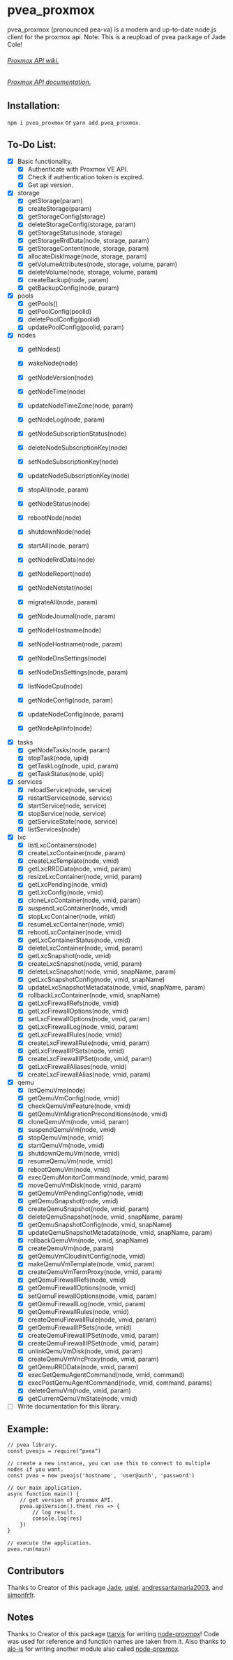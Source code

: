 # pvea_proxmox
pvea_proxmox (pronounced pea-va) is a modern and up-to-date node.js client for the proxmox api. Note: This is a reupload of pvea package of Jade Cole! 

###### [Proxmox API wiki.](https://pve.proxmox.com/wiki/Proxmox_VE_API)
###### [Proxmox API documentation.](https://pve.proxmox.com/pve-docs/api-viewer/index.html)

## Installation:

  `npm i pvea_proxmox` or  `yarn add pvea_proxmox`.


## To-Do List:

- [X] Basic functionality.
    - [X] Authenticate with Proxmox VE API.
    - [X] Check if authentication token is expired.
    - [X] Get api version.

- [X] storage
    - [X] getStorage(param)
    - [X] createStorage(param)
    - [X] getStorageConfig(storage)
    - [X] deleteStorageConfig(storage, param)
    - [X] getStorageStatus(node, storage)
    - [X] getStorageRrdData(node, storage, param)
    - [X] getStorageContent(node, storage, param)
    - [X] allocateDiskImage(node, storage, param)
    - [X] getVolumeAttributes(node, storage, volume, param)
    - [X] deleteVolume(node, storage, volume, param)
    - [X] createBackup(node, param)
    - [X] getBackupConfig(node, param)

- [X] pools
    - [X] getPools()
    - [X] getPoolConfig(poolid)
    - [X] deletePoolConfig(poolid)
    - [X] updatePoolConfig(poolid, param)

- [X] nodes
    - [X] getNodes()
    - [X] wakeNode(node)
    - [X] getNodeVersion(node)
    - [X] getNodeTime(node)
    - [X] updateNodeTimeZone(node, param)
    - [X] getNodeLog(node, param)
    - [X] getNodeSubscriptionStatus(node)
    - [X] deleteNodeSubscriptionKey(node)
    - [X] setNodeSubscriptionKey(node)
    - [X] updateNodeSubscriptionKey(node)
    - [X] stopAll(node, param)
    - [X] getNodeStatus(node)
    - [X] rebootNode(node)
    - [X] shutdownNode(node)
    - [X] startAll(node, param)
    - [X] getNodeRrdData(node)
    - [X] getNodeReport(node)
    - [X] getNodeNetstat(node)
    - [X] migrateAll(node, param)
    - [X] getNodeJournal(node, param)
    - [X] getNodeHostname(node)
    - [X] setNodeHostname(node, param)
    - [X] getNodeDnsSettings(node)
    - [X] setNodeDnsSettings(node, param)
    - [X] listNodeCpu(node)
    - [X] getNodeConfig(node, param)
    - [X] updateNodeConfig(node, param)
    - [X] getNodeAplInfo(node)


- [X] tasks
    - [X] getNodeTasks(node, param)
    - [X] stopTask(node, upid)
    - [X] getTaskLog(node, upid, param)
    - [X] getTaskStatus(node, upid)

- [X] services
    - [X] reloadService(node, service)
    - [X] restartService(node, service)
    - [X] startService(node, service)
    - [X] stopService(node, service)
    - [X] getServiceState(node, service)
    - [X] listServices(node)

- [X] lxc
    - [X] listLxcContainers(node)
    - [X] createLxcContainer(node, param)
    - [X] createLxcTemplate(node, vmid)
    - [X] getLxcRRDData(node, vmid, param)
    - [X] resizeLxcContainer(node, vmid, param)
    - [X] getLxcPending(node, vmid)
    - [X] getLxcConfig(node, vmid)
    - [X] cloneLxcContainer(node, vmid, param)
    - [X] suspendLxcContainer(node, vmid)
    - [X] stopLxcContainer(node, vmid)
    - [X] resumeLxcContainer(node, vmid)
    - [X] rebootLxcContainer(node, vmid)
    - [X] getLxcContainerStatus(node, vmid)
    - [X] deleteLxcContainer(node, vmid, param)
    - [X] getLxcSnapshot(node, vmid)
    - [X] createLxcSnapshot(node, vmid, param)
    - [X] deleteLxcSnapshot(node, vmid, snapName, param)
    - [X] getLxcSnapshotConfig(node, vmid, snapName)
    - [X] updateLxcSnapshotMetadata(node, vmid, snapName, param)
    - [X] rollbackLxcContainer(node, vmid, snapName)
    - [X] getLxcFirewallRefs(node, vmid)
    - [X] getLxcFirewallOptions(node, vmid)
    - [X] setLxcFirewallOptions(node, vmid, param)
    - [X] getLxcFirewallLog(node, vmid, param)
    - [X] getLxcFirewallRules(node, vmid)
    - [X] createLxcFirewallRule(node, vmid, param)
    - [X] getLxcFirewallIPSets(node, vmid)
    - [X] createLxcFirewallIPSet(node, vmid, param)
    - [X] getLxcFirewallAliases(node, vmid)
    - [X] createLxcFirewallAlias(node, vmid, param)
- [X] qemu
    - [X] listQemuVms(node)
    - [X] getQemuVmConfig(node, vmid)
    - [X] checkQemuVmFeature(node, vmid)
    - [X] getQemuVmMigrationPreconditions(node, vmid)
    - [X] cloneQemuVm(node, vmid, param)
    - [X] suspendQemuVm(node, vmid)
    - [X] stopQemuVm(node, vmid)
    - [X] startQemuVm(node, vmid)
    - [X] shutdownQemuVm(node, vmid)
    - [X] resumeQemuVm(node, vmid)
    - [X] rebootQemuVm(node, vmid)
    - [X] execQemuMonitorCommand(node, vmid, param)
    - [X] moveQemuVmDisk(node, vmid, param)
    - [X] getQemuVmPendingConfig(node, vmid)
    - [X] getQemuSnapshot(node, vmid)
    - [X] createQemuSnapshot(node, vmid, param)
    - [X] deleteQemuSnapshot(node, vmid, snapName, param)
    - [X] getQemuSnapshotConfig(node, vmid, snapName)
    - [X] updateQemuSnapshotMetadata(node, vmid, snapName, param)
    - [X] rollbackQemuVm(node, vmid, snapName)
    - [X] createQemuVm(node, param)
    - [X] getQemuVmCloudinitConfig(node, vmid)
    - [X] makeQemuVmTemplate(node, vmid, param)
    - [X] createQemuVmTermProxy(node, vmid, param)
    - [X] getQemuFirewallRefs(node, vmid)
    - [X] getQemuFirewallOptions(node, vmid)
    - [X] setQemuFirewallOptions(node, vmid, param)
    - [X] getQemuFirewallLog(node, vmid, param)
    - [X] getQemuFirewallRules(node, vmid)
    - [X] createQemuFirewallRule(node, vmid, param)
    - [X] getQemuFirewallIPSets(node, vmid)
    - [X] createQemuFirewallIPSet(node, vmid, param)
    - [X] createQemuFirewallIPSet(node, vmid, param)
    - [X] unlinkQemuVmDisk(node, vmid, param)
    - [X] createQemuVmVncProxy(node, vmid, param)
    - [X] getQemuRRDData(node, vmid, param)
    - [X] execGetQemuAgentCommand(node, vmid, command)
    - [X] execPostQemuAgentCommand(node, vmid, command, params)
    - [X] deleteQemuVm(node, vmid, param) 
    - [X] getCurrentQemuVmState(node, vmid)
- [ ] Write documentation for this library.

## Example:

    // pvea library.
    const pveajs = require("pvea")

    // create a new instance, you can use this to connect to multiple nodes if you want.
    const pvea = new pveajs('hostname', 'user@auth', 'password')

    // our main application.
    async function main() {
        // get version of proxmox API.
        pvea.apiVersion().then( res => {
            // log result.
            console.log(res)
        })
    }

    // execute the application.
    pvea.run(main)


## Contributors
Thanks to Creator of this package [Jade](https://github.com/knisshoku), [uqlel](https://github.com/uqlel), [andressantamaria2003](https://github.com/andressantamaria2003), and [simonfrfr](https://github.com/simonfrfr).

## Notes
Thanks to Creator of this package [ttarvis](https://github.com/ttarvis) for writing [node-proxmox](https://github.com/ttarvis/node-proxmox)! Code was used for reference and function names are taken from it. Also thanks to [alo-is](https://github.com/alo-is) for writing another module also called [node-proxmox](https://github.com/alo-is/node-proxmox).
